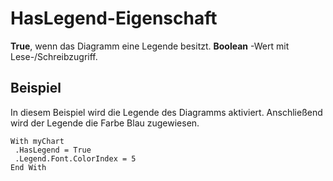 
# HasLegend-Eigenschaft

 **True**, wenn das Diagramm eine Legende besitzt. **Boolean** -Wert mit Lese-/Schreibzugriff.


## Beispiel

In diesem Beispiel wird die Legende des Diagramms aktiviert. Anschließend wird der Legende die Farbe Blau zugewiesen.


```
With myChart 
 .HasLegend = True 
 .Legend.Font.ColorIndex = 5 
End With
```

